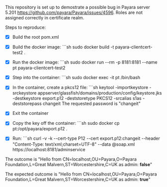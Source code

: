 This repository is set up to demostrate a possible bug in Payara server 5.201 https://github.com/payara/Payara/issues/4596. Roles are not assigned correctly in certificate realm. 

Steps to reproduce: 

- [x] Build the root pom.xml

- [x] Build the docker image: ```sh sudo docker build -t payara-clientcert-test2 .

- [x] Run the docker image: ```sh sudo docker run --rm -p 8181:8181 --name pt payara-clientcert-test2

- [x] Step into the container: ```sh sudo docker exec -it pt /bin/bash

- [x] In the container, create a pkcs12 file: ```sh keytool -importkeystore -srckeystore appserver/glassfish/domains/production/config/keystore.jks -destkeystore export.p12 -deststoretype PKCS12 -srcalias s1as -deststorepass changeit
The requested password is "changeit"

- [x] Exit the container

- [x] Copy the key off the container: ```sh sudo docker cp pt:/opt/payara/export.p12 .

- [x] Run: ```sh curl -v -k --cert-type P12 --cert export.p12:changeit --header "Content-Type: text/xml;charset=UTF-8" --data @soap.xml https://localhost:8181/adminservice

The outcome is "Hello from CN=localhost,OU=Payara,O=Payara Foundation,L=Great Malvern,ST=Worcestershire,C=UK as admin: **false**"

The expected outcome is "Hello from CN=localhost,OU=Payara,O=Payara Foundation,L=Great Malvern,ST=Worcestershire,C=UK as admin: **true**" 


